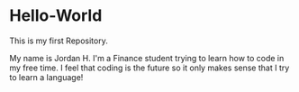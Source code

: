 # Hello-World
This is my first Repository.

My name is Jordan H. I'm a Finance student trying to learn how to code in my free time. I feel that coding is the future so it only makes sense that I try to learn a language!
